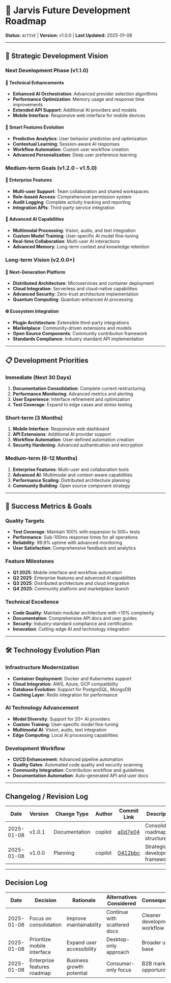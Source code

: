 # 🔮 Jarvis Future Development Roadmap

**Status:** `ACTIVE` | **Version:** v1.0.0 | **Last Updated:** 2025-01-08

---

## 🎯 Strategic Development Vision

### Next Development Phase (v1.1.0)

#### 🔧 Technical Enhancements
- **Enhanced AI Orchestration**: Advanced provider selection algorithms
- **Performance Optimization**: Memory usage and response time improvements  
- **Extended API Support**: Additional AI providers and models
- **Mobile Interface**: Responsive web interface for mobile devices

#### 🌟 Smart Features Evolution
- **Predictive Analytics**: User behavior prediction and optimization
- **Contextual Learning**: Session-aware AI responses
- **Workflow Automation**: Custom user workflow creation
- **Advanced Personalization**: Deep user preference learning

### Medium-term Goals (v1.2.0 - v1.5.0)

#### 🏢 Enterprise Features
- **Multi-user Support**: Team collaboration and shared workspaces
- **Role-based Access**: Comprehensive permission system
- **Audit Logging**: Complete activity tracking and reporting
- **Integration APIs**: Third-party service integration

#### 🧠 Advanced AI Capabilities
- **Multimodal Processing**: Vision, audio, and text integration
- **Custom Model Training**: User-specific AI model fine-tuning
- **Real-time Collaboration**: Multi-user AI interactions
- **Advanced Memory**: Long-term context and knowledge retention

### Long-term Vision (v2.0.0+)

#### 🚀 Next-Generation Platform
- **Distributed Architecture**: Microservices and container deployment
- **Cloud Integration**: Serverless and cloud-native capabilities
- **Advanced Security**: Zero-trust architecture implementation
- **Quantum Computing**: Quantum-enhanced AI processing

#### 🌐 Ecosystem Integration
- **Plugin Architecture**: Extensible third-party integrations
- **Marketplace**: Community-driven extensions and models
- **Open Source Components**: Community contribution framework
- **Standards Compliance**: Industry standard API implementation

---

## 📋 Development Priorities

### Immediate (Next 30 Days)
1. **Documentation Consolidation**: Complete current restructuring
2. **Performance Monitoring**: Advanced metrics and alerting
3. **User Experience**: Interface refinement and optimization
4. **Test Coverage**: Expand to edge cases and stress testing

### Short-term (3 Months)
1. **Mobile Interface**: Responsive web dashboard
2. **API Extensions**: Additional AI provider support
3. **Workflow Automation**: User-defined automation creation
4. **Security Hardening**: Advanced authentication and encryption

### Medium-term (6-12 Months)
1. **Enterprise Features**: Multi-user and collaboration tools
2. **Advanced AI**: Multimodal and context-aware capabilities
3. **Performance Scaling**: Distributed architecture planning
4. **Community Building**: Open source component strategy

---

## 🎯 Success Metrics & Goals

### Quality Targets
- **Test Coverage**: Maintain 100% with expansion to 500+ tests
- **Performance**: Sub-100ms response times for all operations
- **Reliability**: 99.9% uptime with advanced monitoring
- **User Satisfaction**: Comprehensive feedback and analytics

### Feature Milestones
- **Q1 2025**: Mobile interface and workflow automation
- **Q2 2025**: Enterprise features and advanced AI capabilities
- **Q3 2025**: Distributed architecture and cloud integration
- **Q4 2025**: Community platform and marketplace launch

### Technical Excellence
- **Code Quality**: Maintain modular architecture with <10% complexity
- **Documentation**: Comprehensive API docs and user guides
- **Security**: Industry-standard compliance and certification
- **Innovation**: Cutting-edge AI and technology integration

---

## 🛠️ Technology Evolution Plan

### Infrastructure Modernization
- **Container Deployment**: Docker and Kubernetes support
- **Cloud Integration**: AWS, Azure, GCP compatibility
- **Database Evolution**: Support for PostgreSQL, MongoDB
- **Caching Layer**: Redis integration for performance

### AI Technology Advancement
- **Model Diversity**: Support for 20+ AI providers
- **Custom Training**: User-specific model fine-tuning
- **Multimodal AI**: Vision, audio, text integration
- **Edge Computing**: Local AI processing capabilities

### Development Workflow
- **CI/CD Enhancement**: Advanced pipeline automation
- **Quality Gates**: Automated code quality and security scanning
- **Community Integration**: Contribution workflow and guidelines
- **Documentation Automation**: Auto-generated API and user docs

---

## Changelog / Revision Log

| Date | Version | Change Type | Author | Commit Link | Description |
|------|---------|-------------|--------|-------------|-------------|
| 2025-01-08 | v1.0.1 | Documentation | copilot | [a0d7e04](https://github.com/LUKASS111/Jarvis-V0.19/commit/a0d7e04) | Consolidated roadmap structure |
| 2025-01-08 | v1.0.0 | Planning | copilot | [0412bbc](https://github.com/LUKASS111/Jarvis-V0.19/commit/0412bbc) | Strategic development framework |

---

## Decision Log

| Date | Decision | Rationale | Alternatives Considered | Consequences |
|------|----------|-----------|------------------------|--------------|
| 2025-01-08 | Focus on consolidation | Improve maintainability | Continue with scattered docs | Cleaner development workflow |
| 2025-01-08 | Prioritize mobile interface | Expand user accessibility | Desktop-only approach | Broader user base |
| 2025-01-08 | Enterprise features roadmap | Business growth potential | Consumer-only focus | B2B market opportunity |